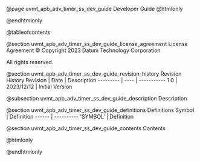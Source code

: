 @page uvmt_apb_adv_timer_ss_dev_guide Developer Guide
@htmlonly
<div class="autonumbering">
@endhtmlonly


@tableofcontents


@section uvmt_apb_adv_timer_ss_dev_guide_license_agreement License Agreement
© Copyright 2023 Datum Technology Corporation

All rights reserved.


@section uvmt_apb_adv_timer_ss_dev_guide_revision_history Revision History
Revision  | Date | Description
--------- | ---- | -----------
1.0 | 2023/12/12 | Initial Version

@subsection uvmt_apb_adv_timer_ss_dev_guide_description Description


@section uvmt_apb_adv_timer_ss_dev_guide_definitions Definitions
Symbol | Definition
------ | ----------
 'SYMBOL' | Definition


@section uvmt_apb_adv_timer_ss_dev_guide_contents Contents


@htmlonly
</div>
@endhtmlonly